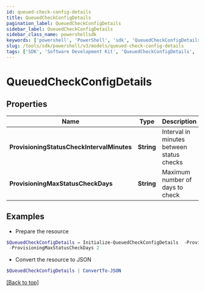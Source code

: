 ```yaml
---
id: queued-check-config-details
title: QueuedCheckConfigDetails
pagination_label: QueuedCheckConfigDetails
sidebar_label: QueuedCheckConfigDetails
sidebar_class_name: powershellsdk
keywords: ['powershell', 'PowerShell', 'sdk', 'QueuedCheckConfigDetails', 'QueuedCheckConfigDetails'] 
slug: /tools/sdk/powershell/v3/models/queued-check-config-details
tags: ['SDK', 'Software Development Kit', 'QueuedCheckConfigDetails', 'QueuedCheckConfigDetails']
---
```



# QueuedCheckConfigDetails

## Properties

Name | Type | Description | Notes
------------ | ------------- | ------------- | -------------
**ProvisioningStatusCheckIntervalMinutes** | **String** | Interval in minutes between status checks | [required]
**ProvisioningMaxStatusCheckDays** | **String** | Maximum number of days to check | [required]

## Examples

- Prepare the resource
```powershell
$QueuedCheckConfigDetails = Initialize-QueuedCheckConfigDetails  -ProvisioningStatusCheckIntervalMinutes 30 `
 -ProvisioningMaxStatusCheckDays 2
```

- Convert the resource to JSON
```powershell
$QueuedCheckConfigDetails | ConvertTo-JSON
```


[[Back to top]](#) 

